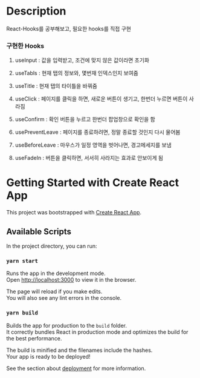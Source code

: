 # Description

React-Hooks를 공부해보고, 필요한 hooks를 직접 구현

### 구현한 Hooks

1. useInput : 값을 입력받고, 조건에 맞지 않은 값이라면 초기화

2. useTabls : 현재 탭의 정보와, 몇번재 인덱스인지 보여줌

3. useTitle : 현재 탭의 타이틀을 바꿔줌

4. useClick : 페이지를 클릭을 하면, 새로운 버튼이 생기고, 한번더 누르면  버튼이 사라짐

5. useConfirm : 확인 버튼을 누르고 한번더 팝업창으로 확인을 함

6. usePreventLeave : 페이지를 종료하려면, 정말 종료할 것인지 다시 물어봄

7. useBeforeLeave : 마우스가 일정 영역을 벗어나면, 경고메세지를 보냄

8. useFadeIn : 버튼을 클릭하면, 서서히 사라지는 효과로 안보이게 됨



# Getting Started with Create React App

This project was bootstrapped with [Create React App](https://github.com/facebook/create-react-app).

## Available Scripts

In the project directory, you can run:

### `yarn start`

Runs the app in the development mode.\
Open [http://localhost:3000](http://localhost:3000) to view it in the browser.

The page will reload if you make edits.\
You will also see any lint errors in the console.

### `yarn build`

Builds the app for production to the `build` folder.\
It correctly bundles React in production mode and optimizes the build for the best performance.

The build is minified and the filenames include the hashes.\
Your app is ready to be deployed!

See the section about [deployment](https://facebook.github.io/create-react-app/docs/deployment) for more information.

